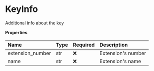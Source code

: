 # KeyInfo

Additional info about the key

**Properties**

| Name             | Type | Required | Description        |
| :--------------- | :--- | :------- | :----------------- |
| extension_number | str  | ❌       | Extension's number |
| name             | str  | ❌       | Extension's name   |

<!-- This file was generated by liblab | https://liblab.com/ -->
